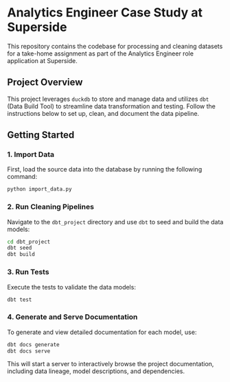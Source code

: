 
# Analytics Engineer Case Study at Superside

This repository contains the codebase for processing and cleaning datasets for a take-home assignment as part of the Analytics Engineer role application at Superside.

## Project Overview
This project leverages `duckdb` to store and manage data and utilizes `dbt` (Data Build Tool) to streamline data transformation and testing. Follow the instructions below to set up, clean, and document the data pipeline.

## Getting Started

### 1. Import Data
First, load the source data into the database by running the following command:

```python
python import_data.py
```

### 2. Run Cleaning Pipelines
Navigate to the `dbt_project` directory and use `dbt` to seed and build the data models:

```bash
cd dbt_project
dbt seed
dbt build
```

### 3. Run Tests
Execute the tests to validate the data models:

```bash
dbt test
```

### 4. Generate and Serve Documentation
To generate and view detailed documentation for each model, use:

```bash
dbt docs generate
dbt docs serve
```

This will start a server to interactively browse the project documentation, including data lineage, model descriptions, and dependencies.
